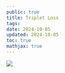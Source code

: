 ```yaml
---
public: true
title: Triplet Loss
tags:
date: 2024-10-05
updated: 2024-10-05
toc: true
mathjax: true
---
```


![](https://media.xiang578.com/20221102093333.png)


